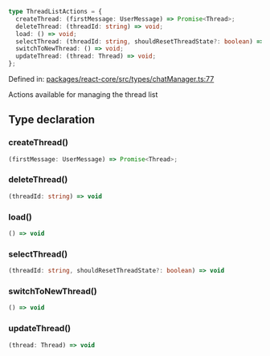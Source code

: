 ```ts
type ThreadListActions = {
  createThread: (firstMessage: UserMessage) => Promise<Thread>;
  deleteThread: (threadId: string) => void;
  load: () => void;
  selectThread: (threadId: string, shouldResetThreadState?: boolean) => void;
  switchToNewThread: () => void;
  updateThread: (thread: Thread) => void;
};
```

Defined in: [packages/react-core/src/types/chatManager.ts:77](https://github.com/thesysdev/crayon/blob/764dfdfef65ac5751288cdbd014d2017f4c5dc0d/js/packages/react-core/src/types/chatManager.ts#L77)

Actions available for managing the thread list

## Type declaration

### createThread()

```ts
(firstMessage: UserMessage) => Promise<Thread>;
```

### deleteThread()

```ts
(threadId: string) => void
```

### load()

```ts
() => void
```

### selectThread()

```ts
(threadId: string, shouldResetThreadState?: boolean) => void
```

### switchToNewThread()

```ts
() => void
```

### updateThread()

```ts
(thread: Thread) => void
```
